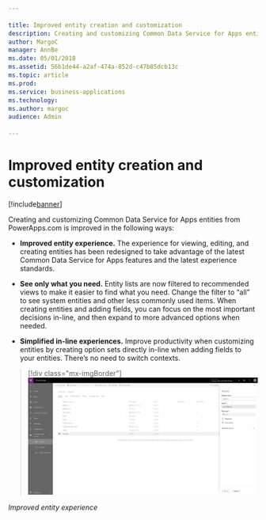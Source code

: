 ```yaml
---

title: Improved entity creation and customization
description: Creating and customizing Common Data Service for Apps entities from PowerApps.
author: MargoC
manager: AnnBe
ms.date: 05/01/2018
ms.assetid: 56b1de44-a2af-474a-852d-c47b85dcb13c
ms.topic: article
ms.prod: 
ms.service: business-applications
ms.technology: 
ms.author: margoc
audience: Admin

---
```

#  Improved entity creation and customization 




[!include[banner](../../includes/banner.md)]

Creating and customizing Common Data Service for Apps entities from
PowerApps.com is improved in the following ways:

-   **Improved entity experience.** The experience for viewing, editing, and
    creating entities has been redesigned to take advantage of the latest Common
    Data Service for Apps features and the latest experience standards.

-   **See only what you need.** Entity lists are now filtered to recommended
    views to make it easier to find what you need. Change the filter to “all” to
    see system entities and other less commonly used items. When creating
    entities and adding fields, you can focus on the most important decisions
    in-line, and then expand to more advanced options when needed.

-   **Simplified in-line experiences.** Improve productivity when customizing
    entities by creating option sets directly in-line when adding fields to your
    entities. There’s no need to switch contexts.

> [!div class="mx-imgBorder"] 
> ![A screenshot demonstrating improved entity experience](media/improved-entity-creation-customization-1.png "A screenshot demonstrating improved entity experience")
<!-- App_Plat_EntityExperience_V (1).png -->


*Improved entity experience*
